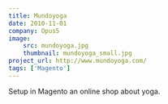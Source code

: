 ```yaml
---
title: Mundoyoga
date: 2010-11-01
company: Opus5
image:
    src: mundoyoga.jpg
    thumbnail: mundoyoga_small.jpg
project_url: http://www.mundoyoga.com/
tags: ['Magento']
---
```


Setup in Magento an online shop about yoga.
